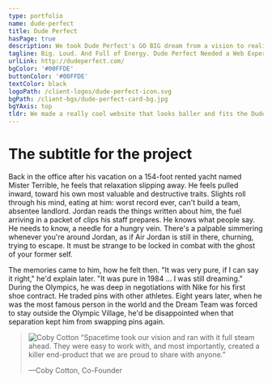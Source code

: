 ```yaml
---
type: portfolio
name: dude-perfect
title: Dude Perfect
hasPage: true
description: We took Dude Perfect's GO BIG dream from a vision to reality with design, development, and social and video integration.
tagline: Big. Loud. And Full of Energy. Dude Perfect Needed a Web Experience To Rival Their Impossible Enthusiasm
urlLink: http://dudeperfect.com/
bgColor: '#00FFDE'
buttonColor: '#00FFDE'
textColor: black
logoPath: /client-logos/dude-perfect-icon.svg
bgPath: /client-bgs/dude-perfect-card-bg.jpg
bgYAxis: top
tldr: We made a really cool website that looks baller and fits the Dude Perfect brand like a glove. People really like it.
---
```


# The subtitle for the project

Back in the office after his vacation on a 154-foot rented yacht named Mister Terrible, he feels that relaxation slipping away. He feels pulled inward, toward his own most valuable and destructive traits. Slights roll through his mind, eating at him: worst record ever, can't build a team, absentee landlord. Jordan reads the things written about him, the fuel arriving in a packet of clips his staff prepares. He knows what people say. He needs to know, a needle for a hungry vein. There's a palpable simmering whenever you're around Jordan, as if Air Jordan is still in there, churning, trying to escape. It must be strange to be locked in combat with the ghost of your former self.

The memories came to him, how he felt then. "It was very pure, if I can say it right," he'd explain later. "It was pure in 1984 … I was still dreaming." During the Olympics, he was deep in negotiations with Nike for his first shoe contract. He traded pins with other athletes. Eight years later, when he was the most famous person in the world and the Dream Team was forced to stay outside the Olympic Village, he'd be disappointed when that separation kept him from swapping pins again.

> <img src="/avatars/coby-cotton-avatar.jpg" className="br-100 h3 w3 dib nt4" alt="Coby Cotton" />
> “Spacetime took our vision and ran with it full steam ahead. They were easy to work with, and most importantly, created a killer end-product that we are proud to share with anyone.”
> <p className="f7 fw6 tracked green ttu sans-serif mb4">—Coby Cotton, Co-Founder</p>
